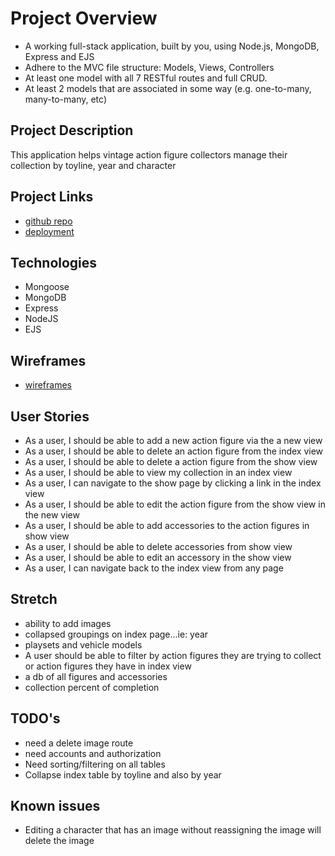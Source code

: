# Project Overview

- A working full-stack application, built by you, using Node.js, MongoDB, Express and EJS
- Adhere to the MVC file structure: Models, Views, Controllers
- At least one model with all 7 RESTful routes and full CRUD.
- At least 2 models that are associated in some way (e.g. one-to-many, many-to-many, etc)

## Project Description

This application helps vintage action figure collectors manage their collection by toyline, year and character

## Project Links
- [github repo](https://github.com/alauson5017/project-2)
- [deployment](https://aaron-project2.herokuapp.com/)

## Technologies
- Mongoose
- MongoDB
- Express
- NodeJS
- EJS

## Wireframes
- [wireframes](https://res.cloudinary.com/dslujlxsn/image/upload/v1604610369/proj2_wireframes_a6ipoo.png)

## User Stories

- As a user, I should be able to add a new action figure via the a new view
- As a user, I should be able to delete an action figure from the index view
- As a user, I should be able to delete a action figure from the show view
- As a user, I should be able to view my collection in an index view
- As a user, I can navigate to the show page by clicking a link in the index view
- As a user, I should be able to edit the action figure from the show view in the new view
- As a user, I should be able to add accessories to the action figures in show view
- As a user, I should be able to delete accessories from show view
- As a user, I should be able to edit an accessory in the show view
- As a user, I can navigate back to the index view from any page

## Stretch
- ability to add images
- collapsed groupings on index page...ie: year
- playsets and vehicle models
- A user should be able to filter by action figures they are trying to collect or action figures they have in index view
- a db of all figures and accessories
- collection percent of completion


## TODO's
- need a delete image route
- need accounts and authorization
- Need sorting/filtering on all tables
- Collapse index table by toyline and also by year

## Known issues
- Editing a character that has an image without reassigning the image will delete the image